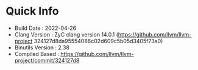 # Quick Info
* Build Date : 2022-04-26
* Clang Version : ZyC clang version 14.0.1 (https://github.com/llvm/llvm-project 324127d8da95554086c02d609c5b05d3405f73a0)
* Binutils Version : 2.38
* Compiled Based : https://github.com/llvm/llvm-project/commit/324127d8


